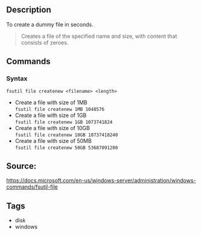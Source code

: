## Description
To create a dummy file in seconds.

> Creates a file of the specified name and size, with content that consists of zeroes.


## Commands
### Syntax
`fsutil file createnew <filename> <length>`

- Create a file with size of 1MB  
`fsutil file createnew 1MB 1048576`
- Create a file with size of 1GB  
`fsutil file createnew 1GB 1073741824`
- Create a file with size of 10GB  
`fsutil file createnew 10GB 10737418240`
- Create a file with size of 50MB  
`fsutil file createnew 50GB 53687091200`


## Source: 
https://docs.microsoft.com/en-us/windows-server/administration/windows-commands/fsutil-file

## Tags
- disk
- windows
